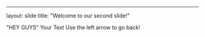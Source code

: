 ---
layout: slide
title: "Welcome to our second slide!"

"HEY GUYS"
Your Text 
Use the left arrow to go back!
